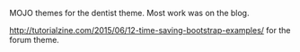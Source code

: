 MOJO themes for the dentist theme. Most work was on the blog.

http://tutorialzine.com/2015/06/12-time-saving-bootstrap-examples/ for the forum theme.